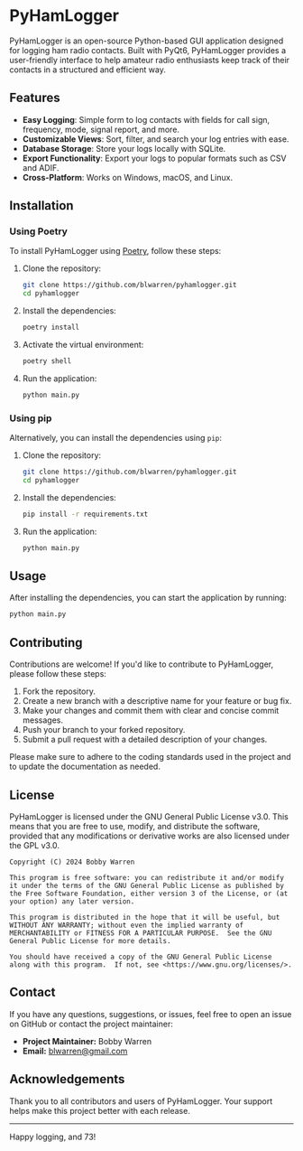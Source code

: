 # PyHamLogger

PyHamLogger is an open-source Python-based GUI application designed for logging ham radio contacts. Built with PyQt6, PyHamLogger provides a user-friendly interface to help amateur radio enthusiasts keep track of their contacts in a structured and efficient way.

## Features

- **Easy Logging**: Simple form to log contacts with fields for call sign, frequency, mode, signal report, and more.
- **Customizable Views**: Sort, filter, and search your log entries with ease.
- **Database Storage**: Store your logs locally with SQLite.
- **Export Functionality**: Export your logs to popular formats such as CSV and ADIF.
- **Cross-Platform**: Works on Windows, macOS, and Linux.

## Installation

### Using Poetry

To install PyHamLogger using [Poetry](https://python-poetry.org/), follow these steps:

1. Clone the repository:

   ```bash
   git clone https://github.com/blwarren/pyhamlogger.git
   cd pyhamlogger
   ```

2. Install the dependencies:

   ```bash
   poetry install
   ```

3. Activate the virtual environment:

   ```bash
   poetry shell
   ```

4. Run the application:

   ```bash
   python main.py
   ```

### Using pip

Alternatively, you can install the dependencies using `pip`:

1. Clone the repository:

   ```bash
   git clone https://github.com/blwarren/pyhamlogger.git
   cd pyhamlogger
   ```

2. Install the dependencies:

   ```bash
   pip install -r requirements.txt
   ```

3. Run the application:

   ```bash
   python main.py
   ```

## Usage

After installing the dependencies, you can start the application by running:

```bash
python main.py
```

## Contributing

Contributions are welcome! If you'd like to contribute to PyHamLogger, please follow these steps:

1. Fork the repository.
2. Create a new branch with a descriptive name for your feature or bug fix.
3. Make your changes and commit them with clear and concise commit messages.
4. Push your branch to your forked repository.
5. Submit a pull request with a detailed description of your changes.

Please make sure to adhere to the coding standards used in the project and to update the documentation as needed.

## License

PyHamLogger is licensed under the GNU General Public License v3.0. This means that you are free to use, modify, and distribute the software, provided that any modifications or derivative works are also licensed under the GPL v3.0.

```
Copyright (C) 2024 Bobby Warren

This program is free software: you can redistribute it and/or modify it under the terms of the GNU General Public License as published by the Free Software Foundation, either version 3 of the License, or (at your option) any later version.

This program is distributed in the hope that it will be useful, but WITHOUT ANY WARRANTY; without even the implied warranty of MERCHANTABILITY or FITNESS FOR A PARTICULAR PURPOSE.  See the GNU General Public License for more details.

You should have received a copy of the GNU General Public License along with this program.  If not, see <https://www.gnu.org/licenses/>.
```

## Contact

If you have any questions, suggestions, or issues, feel free to open an issue on GitHub or contact the project maintainer:

- **Project Maintainer:** Bobby Warren
- **Email:** blwarren@gmail.com

## Acknowledgements

Thank you to all contributors and users of PyHamLogger. Your support helps make this project better with each release.

---

Happy logging, and 73!